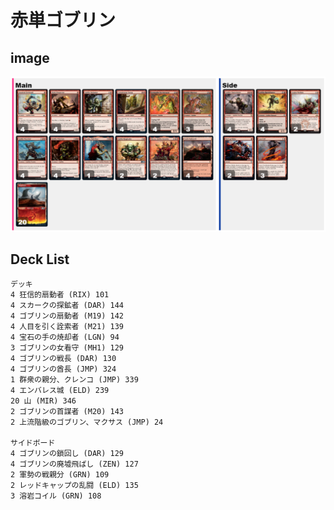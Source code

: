 # 赤単ゴブリン

## image

![](https://github.com/18gou-dqx/mtga/blob/images/historic/mono-red-goblin.png)

## Deck List

```
デッキ
4 狂信的扇動者 (RIX) 101
4 スカークの探鉱者 (DAR) 144
4 ゴブリンの扇動者 (M19) 142
4 人目を引く詮索者 (M21) 139
4 宝石の手の焼却者 (LGN) 94
3 ゴブリンの女看守 (MH1) 129
4 ゴブリンの戦長 (DAR) 130
4 ゴブリンの酋長 (JMP) 324
1 群衆の親分、クレンコ (JMP) 339
4 エンバレス城 (ELD) 239
20 山 (MIR) 346
2 ゴブリンの首謀者 (M20) 143
2 上流階級のゴブリン、マクサス (JMP) 24

サイドボード
4 ゴブリンの鎖回し (DAR) 129
4 ゴブリンの廃墟飛ばし (ZEN) 127
2 軍勢の戦親分 (GRN) 109
2 レッドキャップの乱闘 (ELD) 135
3 溶岩コイル (GRN) 108
```

